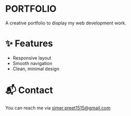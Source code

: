 # PORTFOLIO
A creative portfolio to display my web development work.

# ✨ Features
- Responsive layout  
- Smooth navigation  
- Clean, minimal design  

# 📬 Contact
You can reach me via [simer.preet1515@gmail.com](mailto:simer.preet1515@gmail.com)

